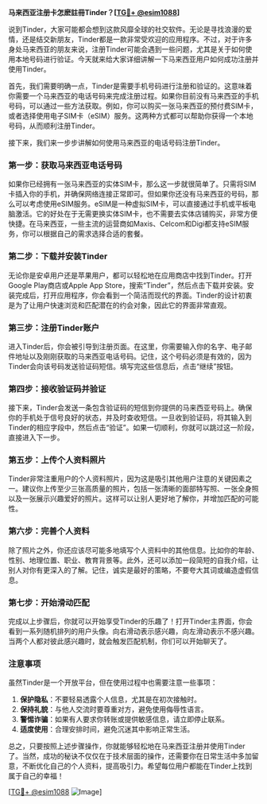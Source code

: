 **马来西亚注册卡怎麽註冊Tinder？[[TG💪+ @esim1088](https://t.me/s/esim1088)]**

说到Tinder，大家可能都会想到这款风靡全球的社交软件。无论是寻找浪漫的爱情，还是结交新朋友，Tinder都是一款非常受欢迎的应用程序。不过，对于许多身处马来西亚的朋友来说，注册Tinder可能会遇到一些问题，尤其是关于如何使用本地号码进行验证。今天就来给大家详细讲解一下马来西亚用户如何成功注册并使用Tinder。

首先，我们需要明确一点，Tinder是需要手机号码进行注册和验证的。这意味着你需要一个马来西亚的电话号码来完成注册过程。如果你目前没有马来西亚的手机号码，可以通过一些方法获取。例如，你可以购买一张马来西亚的预付费SIM卡，或者选择使用电子SIM卡（eSIM）服务。这两种方式都可以帮助你获得一个本地号码，从而顺利注册Tinder。

接下来，我们来一步步讲解如何使用马来西亚的电话号码注册Tinder。

### 第一步：获取马来西亚电话号码

如果你已经拥有一张马来西亚的实体SIM卡，那么这一步就很简单了。只需将SIM卡插入你的手机，并确保网络连接正常即可。但如果你还没有马来西亚的号码，那么可以考虑使用eSIM服务。eSIM是一种虚拟SIM卡，可以直接通过手机或平板电脑激活。它的好处在于无需更换实体SIM卡，也不需要去实体店铺购买，非常方便快捷。在马来西亚，一些主流的运营商如Maxis、Celcom和Digi都支持eSIM服务，你可以根据自己的需求选择合适的套餐。

### 第二步：下载并安装Tinder

无论你是安卓用户还是苹果用户，都可以轻松地在应用商店中找到Tinder。打开Google Play商店或Apple App Store，搜索“Tinder”，然后点击下载并安装。安装完成后，打开应用程序，你会看到一个简洁而现代的界面。Tinder的设计初衷是为了让用户快速浏览和匹配潜在的约会对象，因此它的界面非常直观。

### 第三步：注册Tinder账户

进入Tinder后，你会被引导到注册页面。在这里，你需要输入你的名字、电子邮件地址以及刚刚获取的马来西亚电话号码。记住，这个号码必须是有效的，因为Tinder会向该号码发送验证码短信。填写完这些信息后，点击“继续”按钮。

### 第四步：接收验证码并验证

接下来，Tinder会发送一条包含验证码的短信到你提供的马来西亚号码上。确保你的手机处于信号良好的状态，并及时查收短信。一旦收到验证码，将其输入到Tinder的相应字段中，然后点击“验证”。如果一切顺利，你就可以跳过这一阶段，直接进入下一步。

### 第五步：上传个人资料照片

Tinder非常注重用户的个人资料照片，因为这是吸引其他用户注意的关键因素之一。建议你上传至少三张高质量的照片，包括一张清晰的面部特写照、一张全身照以及一张展示兴趣爱好的照片。这样可以让别人更好地了解你，并增加匹配的可能性。

### 第六步：完善个人资料

除了照片之外，你还应该尽可能多地填写个人资料中的其他信息。比如你的年龄、性别、地理位置、职业、教育背景等。此外，还可以添加一段简短的自我介绍，让别人对你有更深入的了解。记住，诚实是最好的策略，不要夸大其词或编造虚假信息。

### 第七步：开始滑动匹配

完成以上步骤后，你就可以开始享受Tinder的乐趣了！打开Tinder主界面，你会看到一系列随机排列的用户头像。向右滑动表示感兴趣，向左滑动表示不感兴趣。当两个人都对彼此感兴趣时，就会触发匹配机制，你们可以开始聊天了。

### 注意事项

虽然Tinder是一个开放平台，但在使用过程中也需要注意一些事项：

1. **保护隐私**：不要轻易透露个人信息，尤其是在初次接触时。
2. **保持礼貌**：与他人交流时要尊重对方，避免使用侮辱性语言。
3. **警惕诈骗**：如果有人要求你转账或提供敏感信息，请立即停止联系。
4. **适度使用**：合理安排时间，避免沉迷其中影响正常生活。

总之，只要按照上述步骤操作，你就能够轻松地在马来西亚注册并使用Tinder了。当然，成功的秘诀不仅仅在于技术层面的操作，还需要你在日常生活中多加留意，不断优化自己的个人资料，提高吸引力。希望每位用户都能在Tinder上找到属于自己的幸福！

[[TG💪+ @esim1088](https://t.me/s/esim1088) ![Image](https://i.postimg.cc/4NQfJmqS/Snipaste-2025-05-13-00-14-12.png)]